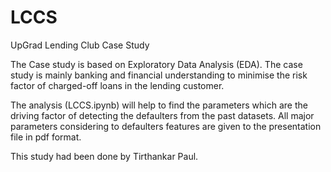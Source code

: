 # LCCS
UpGrad Lending Club Case Study

The Case study is based on Exploratory Data Analysis (EDA). The case study is mainly banking and financial understanding to minimise the risk factor of charged-off loans in the lending customer. 

The analysis (LCCS.ipynb) will help to find the parameters which are the driving factor of detecting the defaulters from the past datasets.  All major parameters considering to defaulters features are given to the presentation file in pdf format. 

This study had been done by Tirthankar Paul. 
